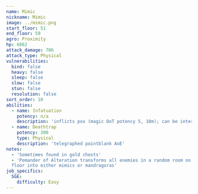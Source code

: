 ```yaml
---
name: Mimic
nickname: Mimic
image: ../mimic.png
start_floor: 51
end_floor: 59
agro: Proximity
hp: 6862
attack_damage: 706
attack_type: Physical
vulnerabilities:
  bind: false
  heavy: false
  sleep: false
  slow: false
  stun: false
  resolution: false
sort_order: 10
abilities:
  - name: Infatuation
    potency: n/a
    description: 'inflicts pox (magic DoT potency 5, 10m); can be interrupted'
  - name: Deathtrap
    potency: 300
    type: Physical
    description: 'telegraphed pointblank AoE'
notes:
  - 'Sometimes found in gold chests'
  - 'Pomander of Alteration transforms all enemies in a random room on the next
  floor into either mimics or mandragoras'
job_specifics:
  SGE:
    difficulty: Easy
---
```

